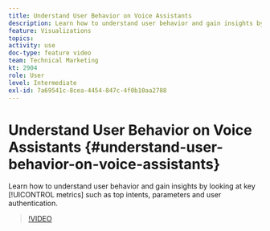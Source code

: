 ```yaml
---
title: Understand User Behavior on Voice Assistants
description: Learn how to understand user behavior and gain insights by looking at key metrics such as top intents, parameters and user authentication.
feature: Visualizations
topics: 
activity: use
doc-type: feature video
team: Technical Marketing
kt: 2904
role: User
level: Intermediate
exl-id: 7a69541c-8cea-4454-847c-4f0b10aa2788
---
```

# Understand User Behavior on Voice Assistants {#understand-user-behavior-on-voice-assistants}

Learn how to understand user behavior and gain insights by looking at key [!UICONTROL metrics] such as top intents, parameters and user authentication.

>[!VIDEO](https://video.tv.adobe.com/v/27227/?quality=12&learn=on)

